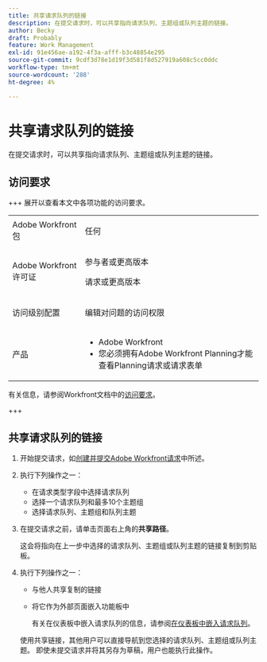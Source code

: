```yaml
---
title: 共享请求队列的链接
description: 在提交请求时，可以共享指向请求队列、主题组或队列主题的链接。
author: Becky
draft: Probably
feature: Work Management
exl-id: 91e456ae-a192-4f3a-afff-b3c48854e295
source-git-commit: 9cdf3d78e1d19f3d581f8d527919a608c5cc0ddc
workflow-type: tm+mt
source-wordcount: '288'
ht-degree: 4%

---
```


# 共享请求队列的链接

<!--
<p data-mc-conditions="QuicksilverOrClassic.Draft mode">(NOTE: article conditioned for QS only - hard code when linking it from classic, if needed)</p>
-->

在提交请求时，可以共享指向请求队列、主题组或队列主题的链接。

## 访问要求

+++ 展开以查看本文中各项功能的访问要求。

<table style="table-layout:auto"> 
 <col> 
 <col> 
 <tbody> 
  <tr> 
   <td role="rowheader">Adobe Workfront包</td> 
   <td> <p>任何 </p> </td> 
  </tr> 
  <tr> 
   <td role="rowheader">Adobe Workfront许可证</td> 
   <td> <p>参与者或更高版本</p>
   <p>请求或更高版本</p>
    </td> 
  </tr> 
  <tr> 
   <td role="rowheader">访问级别配置</td> 
   <td> <p>编辑对问题的访问权限</p>  </td> 
  </tr> 
  <tr> 
   <td role="rowheader"> 产品</td> 
   <td> <ul><li>Adobe Workfront</li><li>您必须拥有Adobe Workfront Planning才能查看Planning请求或请求表单</td> 
  </tr> 
 </tbody> 
</table>

有关信息，请参阅Workfront文档中的[访问要求](/help/quicksilver/administration-and-setup/add-users/access-levels-and-object-permissions/access-level-requirements-in-documentation.md)。

+++

## 共享请求队列的链接

1. 开始提交请求，如[创建并提交Adobe Workfront请求](../../../manage-work/requests/create-requests/create-submit-requests.md)中所述。
1. 执行下列操作之一：

   * 在请求类型字段中选择请求队列
   * 选择一个请求队列和最多10个主题组
   * 选择请求队列、主题组和队列主题

1. 在提交请求之前，请单击页面右上角的&#x200B;**共享路径**。

   这会将指向在上一步中选择的请求队列、主题组或队列主题的链接复制到剪贴板。

   <!--
   <p data-mc-conditions="QuicksilverOrClassic.Draft mode">(NOTE: does this step stay accurate?) </p>
   -->

1. 执行下列操作之一：

   * 与他人共享复制的链接
   * 将它作为外部页面嵌入功能板中

     有关在仪表板中嵌入请求队列的信息，请参阅[在仪表板中嵌入请求队列](../../../reports-and-dashboards/dashboards/creating-and-managing-dashboards/embed-request-queue-dashboard.md)。

   使用共享链接，其他用户可以直接导航到您选择的请求队列、主题组或队列主题。 即使未提交请求并将其另存为草稿，用户也能执行此操作。
